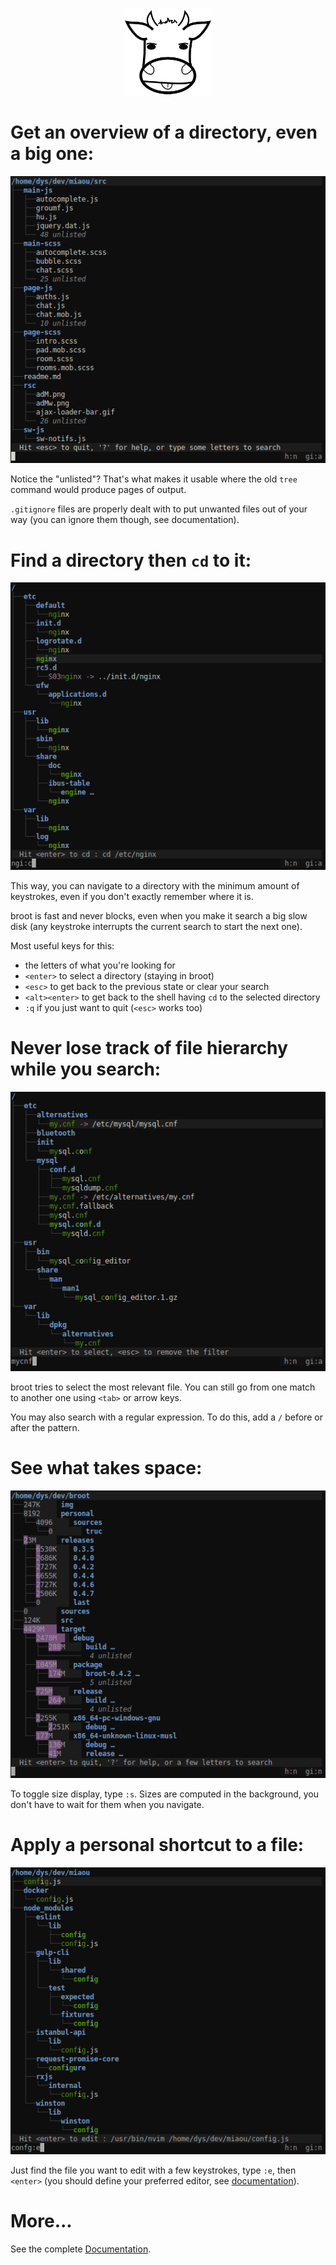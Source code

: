 

<p align=center style="max-width:600px">
<img src="img/vache.svg" height=140px title="You're a talented drawer ? You wish to contribute to open-source ? You know how to draw a goat chewing a tree branch ? And make it a lovely and readable logo ? GIMME!">
</p>

# Get an overview of a directory, even a big one:

![overview](img/20190128-overview.png)

Notice the "unlisted"? That's what makes it usable where the old `tree` command would produce pages of output.

`.gitignore` files are properly dealt with to put unwanted files out of your way (you can ignore them though, see documentation).

# Find a directory then `cd` to it:

![cd](img/20190128-cd.png)

This way, you can navigate to a directory with the minimum amount of keystrokes, even if you don't exactly remember where it is.

broot is fast and never blocks, even when you make it search a big slow disk (any keystroke interrupts the current search to start the next one).

Most useful keys for this:

* the letters of what you're looking for
* `<enter>` to select a directory (staying in broot)
* `<esc>` to get back to the previous state or clear your search
* `<alt><enter>` to get back to the shell having `cd` to the selected directory
* `:q` if you just want to quit (`<esc>` works too)

# Never lose track of file hierarchy while you search:

![size](img/20190212-mycnf.png)

broot tries to select the most relevant file. You can still go from one match to another one using `<tab>` or arrow keys.

You may also search with a regular expression. To do this, add a `/` before or after the pattern.

# See what takes space:

![size](img/20190128-only-folders-with-size.png)

To toggle size display, type `:s`. Sizes are computed in the background, you don't have to wait for them when you navigate.

# Apply a personal shortcut to a file:

![size](img/20190128-edit.png)

Just find the file you want to edit with a few keystrokes, type `:e`, then `<enter>` (you should define your preferred editor, see [documentation](documentation/usage.md#verbs)).

# More...

See the complete [Documentation](documentation/usage.md).

